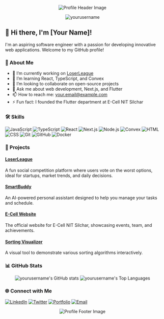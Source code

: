 <!-- Profile Header -->
<p align="center">
  <img src="https://github.com/yourusername/yourusername/raw/main/header.png" alt="Profile Header Image">
</p>

<!-- Profile Views Counter -->
<p align="center"> 
  <img src="https://komarev.com/ghpvc/?username=yourusername&label=Profile%20views&color=0e75b6&style=flat" alt="yourusername" />
</p>

<!-- Introduction -->
## 👋 Hi there, I'm [Your Name]!

I'm an aspiring software engineer with a passion for developing innovative web applications. Welcome to my GitHub profile!

<!-- About Me -->
### 📌 About Me

- 🔭 I’m currently working on [LoserLeague](https://loserleague.vercel.app)
- 🌱 I’m learning React, TypeScript, and Convex
- 👯 I’m looking to collaborate on open-source projects
- 💬 Ask me about web development, Next.js, and Flutter
- 📫 How to reach me: [your.email@example.com](mailto:your.email@example.com)
- ⚡ Fun fact: I founded the Flutter department at E-Cell NIT Silchar

<!-- Skills -->
### 🛠️ Skills

![JavaScript](https://img.shields.io/badge/-JavaScript-black?style=flat-square&logo=javascript)
![TypeScript](https://img.shields.io/badge/-TypeScript-black?style=flat-square&logo=typescript)
![React](https://img.shields.io/badge/-React-black?style=flat-square&logo=react)
![Next.js](https://img.shields.io/badge/-Next.js-black?style=flat-square&logo=nextdotjs)
![Node.js](https://img.shields.io/badge/-Node.js-black?style=flat-square&logo=nodedotjs)
![Convex](https://img.shields.io/badge/-Convex-black?style=flat-square&logo=convex)
![HTML](https://img.shields.io/badge/-HTML-black?style=flat-square&logo=html5)
![CSS](https://img.shields.io/badge/-CSS-black?style=flat-square&logo=css3)
![Git](https://img.shields.io/badge/-Git-black?style=flat-square&logo=git)
![GitHub](https://img.shields.io/badge/-GitHub-black?style=flat-square&logo=github)
![Docker](https://img.shields.io/badge/-Docker-black?style=flat-square&logo=docker)

<!-- Projects -->
### 💼 Projects

#### [LoserLeague](https://loserleague.vercel.app)
A fun social competition platform where users vote on the worst options, ideal for startups, market trends, and daily decisions.

#### [SmartBuddy](https://github.com/yourusername/smartbuddy)
An AI-powered personal assistant designed to help you manage your tasks and schedule.

#### [E-Cell Website](https://github.com/yourusername/ecell-website)
The official website for E-Cell NIT Silchar, showcasing events, team, and achievements.

#### [Sorting Visualizer](https://github.com/yourusername/sorting-visualizer)
A visual tool to demonstrate various sorting algorithms interactively.

<!-- GitHub Stats -->
### 📊 GitHub Stats

<p align="center">
  <img src="https://github-readme-stats.vercel.app/api?username=yourusername&show_icons=true&theme=radical" alt="yourusername's GitHub stats">
  <img src="https://github-readme-stats.vercel.app/api/top-langs/?username=yourusername&layout=compact&theme=radical" alt="yourusername's Top Languages">
</p>

<!-- Social Links -->
### 🌐 Connect with Me

[![LinkedIn](https://img.shields.io/badge/-LinkedIn-blue?style=flat-square&logo=linkedin&logoColor=white&link=https://www.linkedin.com/in/yourusername/)](https://www.linkedin.com/in/yourusername/)
[![Twitter](https://img.shields.io/badge/-Twitter-blue?style=flat-square&logo=twitter&logoColor=white&link=https://twitter.com/yourusername)](https://twitter.com/yourusername)
[![Portfolio](https://img.shields.io/badge/-Portfolio-black?style=flat-square&logo=aboutdotme&logoColor=white&link=https://yourportfolio.com)](https://yourportfolio.com)
[![Email](https://img.shields.io/badge/-Email-black?style=flat-square&logo=gmail&logoColor=white&link=mailto:your.email@example.com)](mailto:your.email@example.com)

<!-- Profile Footer -->
<p align="center">
  <img src="https://github.com/yourusername/yourusername/raw/main/footer.png" alt="Profile Footer Image">
</p>
